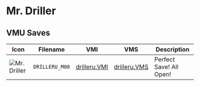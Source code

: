 # Mr. Driller

## VMU Saves

| Icon | Filename | VMI | VMS | Description |
|------|----------|-----|-----|-------------|
| ![Mr. Driller](../icons/DRILLERU_M00.GIF) | `DRILLERU_M00` | [drilleru.VMI](drilleru.VMI) | [drilleru.VMS](drilleru.VMS) | Perfect Save! All Open!
